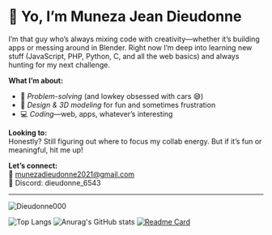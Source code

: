 # 👋 Yo, I’m Muneza Jean Dieudonne

I’m that guy who’s always mixing code with creativity—whether it’s building apps or messing around in Blender. Right now I’m deep into learning new stuff (JavaScript, PHP, Python, C, and all the web basics) and always hunting for my next challenge.

**What I’m about:**  
- 🚗 *Problem-solving* (and lowkey obsessed with cars 😅)  
- 🎨 *Design & 3D modeling* for fun and sometimes frustration  
- 💻 *Coding*—web, apps, whatever’s interesting

**Looking to:**  
Honestly? Still figuring out where to focus my collab energy. But if it’s fun or meaningful, hit me up!

**Let’s connect:**  
📧 munezadieudonne2021@gmail.com  
💬 Discord: dieudonne_6543

---
<p align="left"> <img src="https://komarev.com/ghpvc/?username=Dieudonne000&label=Profile%20views&color=0e75b6&style=flat" alt="Dieudonne000" /> </p>

![Top Langs](https://github-readme-stats.vercel.app/api/top-langs/?username=Dieudonne000&layout=compact&theme=catppuccin_mocha)
![Anurag's GitHub stats](https://github-readme-stats.vercel.app/api?username=Dieudonne000&show_icons=true&theme=catppuccin_mocha&hide=contribs,prs)
[![Readme Card](https://github-readme-stats.vercel.app/api/pin/?username=Dieudonne000&repo=portfolioFin&theme=catppuccin_mocha)](https://github.com/Dieudonne000/portfolioFin)
